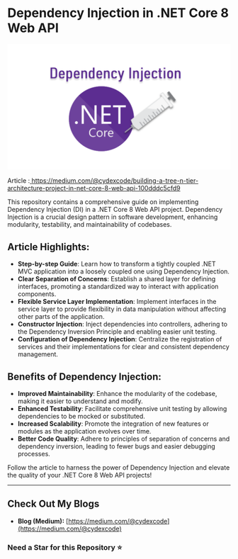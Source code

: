 

# Dependency Injection in .NET Core 8 Web API
![Next Article Preview](Preview.png)

Article :[ https://medium.com/@cydexcode/building-a-tree-n-tier-architecture-project-in-net-core-8-web-api-100dddc5cfd9
](https://medium.com/@cydexcode/dependency-injection-in-net-core-8-823ff2f9aff4)


This repository contains a comprehensive guide on implementing Dependency Injection (DI) in a .NET Core 8 Web API project. Dependency Injection is a crucial design pattern in software development, enhancing modularity, testability, and maintainability of codebases.

## Article Highlights:
- **Step-by-step Guide**: Learn how to transform a tightly coupled .NET MVC application into a loosely coupled one using Dependency Injection.
- **Clear Separation of Concerns**: Establish a shared layer for defining interfaces, promoting a standardized way to interact with application components.
- **Flexible Service Layer Implementation**: Implement interfaces in the service layer to provide flexibility in data manipulation without affecting other parts of the application.
- **Constructor Injection**: Inject dependencies into controllers, adhering to the Dependency Inversion Principle and enabling easier unit testing.
- **Configuration of Dependency Injection**: Centralize the registration of services and their implementations for clear and consistent dependency management.

## Benefits of Dependency Injection:
- **Improved Maintainability**: Enhance the modularity of the codebase, making it easier to understand and modify.
- **Enhanced Testability**: Facilitate comprehensive unit testing by allowing dependencies to be mocked or substituted.
- **Increased Scalability**: Promote the integration of new features or modules as the application evolves over time.
- **Better Code Quality**: Adhere to principles of separation of concerns and dependency inversion, leading to fewer bugs and easier debugging processes.

Follow the article to harness the power of Dependency Injection and elevate the quality of your .NET Core 8 Web API projects!

---

## Check Out My Blogs 

- **Blog (Medium):** [https://medium.com/@cydexcode](https://medium.com/@cydexcode)


### Need a Star for this Repository ⭐

